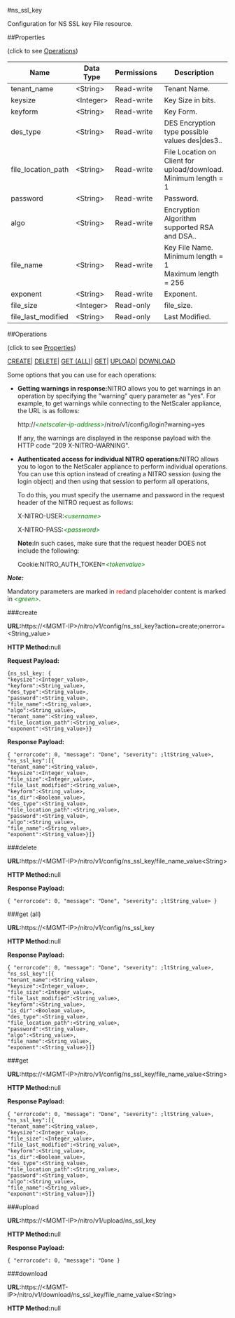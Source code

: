 #ns_ssl_key

Configuration for NS SSL key File resource.


##Properties 
<span>(click to see [Operations](#opera))</span>


<table><thead><tr><th>Name</th><th>Data Type</th><th>Permissions</th><th>Description</th></tr></thead><tbody><tr><td>tenant_name</td><td>&lt;String></td><td>Read-write</td><td>Tenant Name.</td></tr><tr><td>keysize</td><td>&lt;Integer></td><td>Read-write</td><td>Key Size in bits.</td></tr><tr><td>keyform</td><td>&lt;String></td><td>Read-write</td><td>Key Form.</td></tr><tr><td>des_type</td><td>&lt;String></td><td>Read-write</td><td>DES Encryption type possible values des|des3..</td></tr><tr><td>file_location_path</td><td>&lt;String></td><td>Read-write</td><td>File Location on Client for upload/download.<br>Minimum length = 1</td></tr><tr><td>password</td><td>&lt;String></td><td>Read-write</td><td>Password.</td></tr><tr><td>algo</td><td>&lt;String></td><td>Read-write</td><td>Encryption Algorithm supported RSA and DSA..</td></tr><tr><td>file_name</td><td>&lt;String></td><td>Read-write</td><td>Key File Name.<br>Minimum length = 1<br>Maximum length = 256</td></tr><tr><td>exponent</td><td>&lt;String></td><td>Read-write</td><td>Exponent.</td></tr><tr><td>file_size</td><td>&lt;Integer></td><td>Read-only</td><td>file_size.</td></tr><tr><td>file_last_modified</td><td>&lt;String></td><td>Read-only</td><td>Last Modified.</td></tr></tbody></table>
##Operations 
<span>(click to see [Properties](#prope))</span>


[CREATE](#c)| [DELETE](#d)| [GET (ALL)](#get-)| [GET]()| [UPLOAD](#u)| [DOWNLOAD](#dow)


Some options that you can use for each operations:
<ul><li><p><b>Getting warnings in response:</b>NITRO allows you to get warnings in an operation by specifying the "warning" query parameter as "yes". For example, to get warnings while connecting to the NetScaler appliance, the URL is as follows:</p><p>http://<span style="color:green;font-style:italic;">&lt;netscaler-ip-address&gt;</span>/nitro/v1/config/login?warning=yes</p><p>If any, the warnings are displayed in the response payload with the HTTP code "209 X-NITRO-WARNING".</p></li><li><p><b>Authenticated access for individual NITRO operations:</b>NITRO allows you to logon to the NetScaler appliance to perform individual operations. You can use this option instead of creating a NITRO session (using the login object) and then using that session to perform all operations,</p><p>To do this, you must specify the username and password in the request header of the NITRO request as follows:</p><p>X-NITRO-USER:<span style="color:green;font-style:italic;">&lt;username&gt;</span></p><p>X-NITRO-PASS:<span style="color:green;font-style:italic;">&lt;password&gt;</span></p><p><b>Note:</b>In such cases, make sure that the request header DOES not include the following:</p><p>Cookie:NITRO_AUTH_TOKEN=<span style="color:green;font-style:italic;">&lt;tokenvalue&gt;</span></p></li></ul>



***Note:*** 
Mandatory parameters are marked in <span style="color:#FF0000;">red</span>and placeholder content is marked in <span style="color:green;font-style:italic">&lt;green&gt;</span>.

###create



<b>URL:</b>https://&lt;MGMT-IP&gt;/nitro/v1/config/ns_ssl_key?action=create;onerror=&lt;String_value&gt;
<b>HTTP Method:</b>null
<b>Request Payload: </b>```{ns_ssl_key: {"keysize":<Integer_value>,"keyform":<String_value>,"des_type":<String_value>,"password":<String_value>,"file_name":<String_value>,"algo":<String_value>,"tenant_name":<String_value>,"file_location_path":<String_value>,"exponent":<String_value>}}```
<b>Response Payload: </b>```{ "errorcode": 0, "message": "Done", "severity": ;ltString_value>, "ns_ssl_key":[{"tenant_name":<String_value>,"keysize":<Integer_value>,"file_size":<Integer_value>,"file_last_modified":<String_value>,"keyform":<String_value>,"is_dir":<Boolean_value>,"des_type":<String_value>,"file_location_path":<String_value>,"password":<String_value>,"algo":<String_value>,"file_name":<String_value>,"exponent":<String_value>}]}```



###delete



<b>URL:</b>https://&lt;MGMT-IP&gt;/nitro/v1/config/ns_ssl_key/file_name_value&lt;String&gt;
<b>HTTP Method:</b>null
<b>Response Payload: </b>```{ "errorcode": 0, "message": "Done", "severity": ;ltString_value> }```



###get (all)



<b>URL:</b>https://&lt;MGMT-IP&gt;/nitro/v1/config/ns_ssl_key
<b>HTTP Method:</b>null
<b>Response Payload: </b>```{ "errorcode": 0, "message": "Done", "severity": ;ltString_value>, "ns_ssl_key":[{"tenant_name":<String_value>,"keysize":<Integer_value>,"file_size":<Integer_value>,"file_last_modified":<String_value>,"keyform":<String_value>,"is_dir":<Boolean_value>,"des_type":<String_value>,"file_location_path":<String_value>,"password":<String_value>,"algo":<String_value>,"file_name":<String_value>,"exponent":<String_value>}]}```



###get



<b>URL:</b>https://&lt;MGMT-IP&gt;/nitro/v1/config/ns_ssl_key/file_name_value&lt;String&gt;
<b>HTTP Method:</b>null
<b>Response Payload: </b>```{ "errorcode": 0, "message": "Done", "severity": ;ltString_value>, "ns_ssl_key":[{"tenant_name":<String_value>,"keysize":<Integer_value>,"file_size":<Integer_value>,"file_last_modified":<String_value>,"keyform":<String_value>,"is_dir":<Boolean_value>,"des_type":<String_value>,"file_location_path":<String_value>,"password":<String_value>,"algo":<String_value>,"file_name":<String_value>,"exponent":<String_value>}]}```



###upload



<b>URL:</b>https://&lt;MGMT-IP&gt;/nitro/v1/upload/ns_ssl_key
<b>HTTP Method:</b>null
<b>Response Payload: </b>```{ "errorcode": 0, "message": "Done }```



###download



<b>URL:</b>https://&lt;MGMT-IP&gt;/nitro/v1/download/ns_ssl_key/file_name_value&lt;String&gt;
<b>HTTP Method:</b>null



